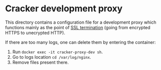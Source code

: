 # Cracker development proxy

This directory contains a configuration file for a development proxy which functions mainly as the point of [SSL termination](https://avinetworks.com/glossary/ssl-termination/) (going from encrypted HTTPS to unecrypted HTTP).

If there are too many logs, one can delete them by entering the container:

1. Run `docker exec -it cracker-proxy-dev sh`.
2. Go to logs location `cd /var/log/nginx`.
3. Remove files present there.
